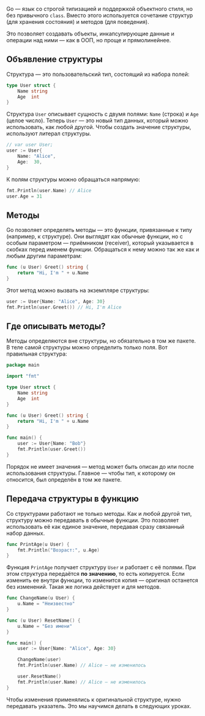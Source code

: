 Go — язык со строгой типизацией и поддержкой объектного стиля, но без привычного `class`. Вместо этого используется сочетание структур (для хранения состояния) и методов (для поведения).

Это позволяет создавать объекты, инкапсулирующие данные и операции над ними — как в ООП, но проще и прямолинейнее.

## Объявление структуры

Структура — это пользовательский тип, состоящий из набора полей:

```go
type User struct {
	Name string
	Age  int
}
```

Структура `User` описывает сущность с двумя полями: `Name` (строка) и `Age` (целое число). Теперь `User` — это новый тип данных, который можно использовать, как любой другой. Чтобы создать значение структуры, используют литерал структуры.

```go
// var user User;
user := User{
	Name: "Alice",
	Age:  30,
}
```

К полям структуры можно обращаться напрямую:

```go
fmt.Println(user.Name) // Alice
user.Age = 31
```

## Методы

Go позволяет определять методы — это функции, привязанные к типу (например, к структуре). Они выглядят как обычные функции, но с особым параметром — приёмником (receiver), который указывается в скобках перед именем функции. Обращаться к нему можно так же как и любым другим параметрам:

```go
func (u User) Greet() string {
	return "Hi, I'm " + u.Name
}
```

Этот метод можно вызвать на экземпляре структуры:

```go
user := User{Name: "Alice", Age: 30}
fmt.Println(user.Greet()) // Hi, I'm Alice
```

## Где описывать методы?

Методы определяются вне структуры, но обязательно в том же пакете. В теле самой структуры можно определить только поля. Вот правильная структура:

```go
package main

import "fmt"

type User struct {
	Name string
	Age  int
}

func (u User) Greet() string {
	return "Hi, I'm " + u.Name
}

func main() {
	user := User{Name: "Bob"}
	fmt.Println(user.Greet())
}
```

Порядок не имеет значения — метод может быть описан до или после использования структуры. Главное — чтобы тип, к которому он относится, был определён в том же пакете.

## Передача структуры в функцию

Со структурами работают не только методы. Как и любой другой тип, структуру можно передавать в обычные функции. Это позволяет использовать её как единое значение, передавая сразу связанный набор данных.

```go
func PrintAge(u User) {
	fmt.Println("Возраст:", u.Age)
}
```

Функция `PrintAge` получает структуру `User` и работает с её полями. При этом структура передаётся **по значению**, то есть копируется. Если изменить ее внутри функции, то изменится копия — оригинал останется без изменений. Такая же логика действует и для методов.

```go
func ChangeName(u User) {
	u.Name = "Неизвестно"
}

func (u User) ResetName() {
	u.Name = "Без имени"
}

func main() {
	user := User{Name: "Alice", Age: 30}

	ChangeName(user)
	fmt.Println(user.Name) // Alice — не изменилось

	user.ResetName()
	fmt.Println(user.Name) // Alice — не изменилось
}
```

Чтобы изменения применялись к оригинальной структуре, нужно передавать указатель. Это мы научимся делать в следующих уроках.
